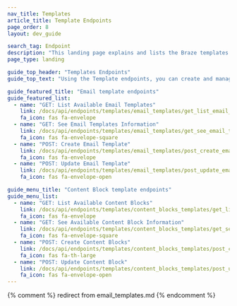 ```yaml
---
nav_title: Templates
article_title: Template Endpoints
page_order: 8
layout: dev_guide

search_tag: Endpoint
description: "This landing page explains and lists the Braze templates endpoints for email and email Content Blocks."
page_type: landing

guide_top_header: "Templates Endpoints"
guide_top_text: "Using the Template endpoints, you can create and manage your templates for email and Content Blocks. <br><br> Looking for more guidance on creating templates for email and Content Blocks? Check out our dedicated for <a href='/docs/user_guide/message_building_by_channel/email/templates/'>Email Templates section</a> and <a href='/docs/user_guide/engagement_tools/templates_and_media/content_blocks/'>Content Blocks article</a>."

guide_featured_title: "Email template endpoints"
guide_featured_list:
  - name: "GET: List Available Email Templates"
    link: /docs/api/endpoints/templates/email_templates/get_list_email_templates/
    fa_icon: fas fa-envelope
  - name: "GET: See Email Templates Information"
    link: /docs/api/endpoints/templates/email_templates/get_see_email_template_information/
    fa_icon: fas fa-envelope-square
  - name: "POST: Create Email Template"
    link: /docs/api/endpoints/templates/email_templates/post_create_email_template/
    fa_icon: fas fa-envelope
  - name: "POST: Update Email Template"
    link: /docs/api/endpoints/templates/email_templates/post_update_email_template/
    fa_icon: fas fa-envelope-open

guide_menu_title: "Content Block template endpoints"
guide_menu_list:
  - name: "GET: List Available Content Blocks"
    link: /docs/api/endpoints/templates/content_blocks_templates/get_list_email_content_blocks/
    fa_icon: fas fa-envelope
  - name: "GET: See Available Content Block Information"
    link: /docs/api/endpoints/templates/content_blocks_templates/get_see_email_content_blocks_information/
    fa_icon: fas fa-envelope-square
  - name: "POST: Create Content Blocks"
    link: /docs/api/endpoints/templates/content_blocks_templates/post_create_email_content_block/
    fa_icon: fas fa-th-large
  - name: "POST: Update Content Block"
    link: /docs/api/endpoints/templates/content_blocks_templates/post_update_content_block/
    fa_icon: fas fa-envelope-open
---
```

{% comment %}
redirect from email_templates.md
{% endcomment %}
